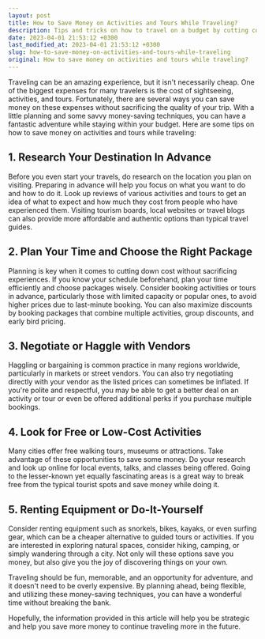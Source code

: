 ```yaml
---
layout: post
title: How to Save Money on Activities and Tours While Traveling?
description: Tips and tricks on how to travel on a budget by cutting cost on activities and tours without compromising fun.
date: 2023-04-01 21:53:12 +0300
last_modified_at: 2023-04-01 21:53:12 +0300
slug: how-to-save-money-on-activities-and-tours-while-traveling
original: How to save money on activities and tours while traveling?
---
```

Traveling can be an amazing experience, but it isn't necessarily cheap. One of the biggest expenses for many travelers is the cost of sightseeing, activities, and tours. Fortunately, there are several ways you can save money on these expenses without sacrificing the quality of your trip. With a little planning and some savvy money-saving techniques, you can have a fantastic adventure while staying within your budget. Here are some tips on how to save money on activities and tours while traveling:

## 1. Research Your Destination In Advance 

Before you even start your travels, do research on the location you plan on visiting. Preparing in advance will help you focus on what you want to do and how to do it. Look up reviews of various activities and tours to get an idea of what to expect and how much they cost from people who have experienced them. Visiting tourism boards, local websites or travel blogs can also provide more affordable and authentic options than typical travel guides.

## 2. Plan Your Time and Choose the Right Package 

Planning is key when it comes to cutting down cost without sacrificing experiences. If you know your schedule beforehand, plan your time efficiently and choose packages wisely. Consider booking activities or tours in advance, particularly those with limited capacity or popular ones, to avoid higher prices due to last-minute booking. You can also maximize discounts by booking packages that combine multiple activities, group discounts, and early bird pricing.

## 3. Negotiate or Haggle with Vendors 

Haggling or bargaining is common practice in many regions worldwide, particularly in markets or street vendors. You can also try negotiating directly with your vendor as the listed prices can sometimes be inflated. If you're polite and respectful, you may be able to get a better deal on an activity or tour or even be offered additional perks if you purchase multiple bookings.

## 4. Look for Free or Low-Cost Activities 

Many cities offer free walking tours, museums or attractions. Take advantage of these opportunities to save some money. Do your research and look up online for local events, talks, and classes being offered. Going to the lesser-known yet equally fascinating areas is a great way to break free from the typical tourist spots and save money while doing it. 

## 5. Renting Equipment or Do-It-Yourself 

Consider renting equipment such as snorkels, bikes, kayaks, or even surfing gear, which can be a cheaper alternative to guided tours or activities. If you are interested in exploring natural spaces, consider hiking, camping, or simply wandering through a city. Not only will these options save you money, but also give you the joy of discovering things on your own.

Traveling should be fun, memorable, and an opportunity for adventure, and it doesn't need to be overly expensive. By planning ahead, being flexible, and utilizing these money-saving techniques, you can have a wonderful time without breaking the bank. 

Hopefully, the information provided in this article will help you be strategic and help you save more money to continue traveling more in the future.